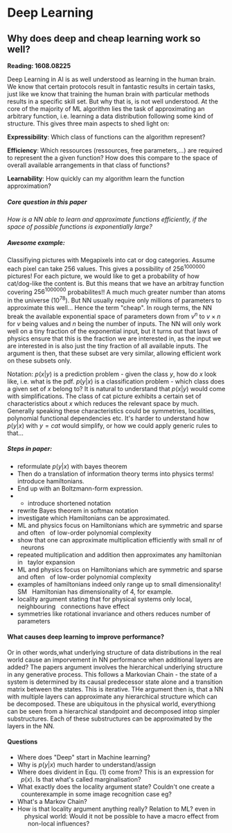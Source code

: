 # Deep Learning






## Why does deep and cheap learning work so well?
**Reading: 1608.08225**

Deep Learning in AI is as well understood as learning in the human brain. We
know that certain protocols result in fantastic results in certain tasks, just
like we know that training the human brain with particular methods results in a
specific skill set. But why that is, is not well understood.
At the core of the majority of ML algorithm lies the task of approximating an
arbitrary function, i.e. learning a data distribution following some kind of
structure. This gives three main aspects to shed light on:

**Expressibility**: Which class of functions can the algorithm represent?

**Efficiency**: Which ressources (ressources, free parameters,...) are required to represent the a given function? How does this compare to the space of overall available arrangements in that class of functions?

**Learnability**: How quickly can my algorithm learn the function approximation?
  
##### Core question in this paper 

*How is a NN able to learn and approximate
functions efficiently, if the space of possible functions is exponentially
large?*

##### Awesome example: 
Classifiying pictures with Megapixels into cat or dog
categories. Assume each pixel can take 256 values. This gives a possibility of
$256^{1000000}$ pictures! For each picture, we would like to get a probability
of how cat/dog-like the content is. But this means that we have an arbitray
function covering $256^{1000000}$ probabilites!! A much much greater number than
atoms in the universe ($10^{78}$). But NN usually require only millions of
parameters to approximate this well... Hence the term "cheap".
In rough terms, the NN break the available exponential space of parameters down
from $v^n$ to $v\times n$ for $v$ being values and $n$ being the number of
inputs. The NN will only work well on a tiny fraction of the exponential input,
but it turns out that laws of physics ensure that this is the fraction we are
interested in, as the input we are interested in is also just the tiny fraction
of all available inputs. The argument is then, that these subset are very
similar, allowing efficient work on these subsets only.

Notation: $p(x|y)$ is a prediction problem - given the class $y$, how do $x$
look like, i.e. what is the pdf. $p(y|x)$ is a classification problem - which
class does a given set of $x$ belong to?
It is natural to understand that $p(x|y)$ would come with simplifications. The
class of cat picture exhibits a certain set of characteristics about $x$ which
reduces the relevant space by much. Generally speaking these characteristics
could be symmetries, localities, polynomial functional dependencies etc.
It's harder to understand how $p(y|x)$ with $y=cat$ would simplify, or how we
could apply generic rules to that...


##### Steps in paper: 
- reformulate $p(y|x)$ with bayes theorem
- Then do a translation of information theory terms into physics terms!
  introduce hamiltonians.
- End up with an Boltzmann-form expression.
- - introduce shortened notation
- rewrite Bayes theorem in softmax notation
- investigate which Hamiltonians can be approximated. 
- ML and physics focus on Hamiltonians which are symmetric and sparse and often
  of low-order polynomial complexity
- show that one can approximate multiplication efficiently with small nr of
  neurons
- repeated multiplication and addition then approximates any hamiltonian  in
  taylor expansion
- ML and physics focus on Hamiltonians which are symmetric and sparse and often
  of low-order polynomial complexity
- examples of hamiltonians indeed only range up to small dimensionality! SM
  Hamiltonian has dimensionality of 4, for example.
- locality argument stating that for physical systems only local, neighbouring
  connections have effect
- symmetries like rotational invariance and others reduces number of parameters
  
#### What causes deep learning to improve performance?
Or in other words,what underlying structure of data distributions in the real world cause an
imporvement in NN performance when additional layers are added?
The papers argument involves the hierarchical underlying structure in any
generative process. This follows a Markovian Chain - the state of a system is
determined by its causal predecessor state alone and a transition matrix between
the states. This is iterative.
THe argument then is, that a NN with multiple layers can approximate any
hierarchical structure which can be decomposed. These are ubiquitous in the
physical world, everythiong can be seen from a hierarchical standpoint and
decomposed intop simpler substructures. Each of these substructures can be
approximated by the layers in the NN.
  
#### Questions
- Where does "Deep" start in Machine learning?
- Why is $p(y|x)$ much harder to understand/assign 
- Where does divident in Equ. (1) come from? This is an expression for
        $p(x)$. Is that what's called marginalisation?
- What exactly does the locality argument state? Couldn't one create a
        counterexample in some image recognition case eg?
- What's a Markov Chain?
- How is that locality argument anything really? Relation to ML? even in
        physical world: Would it not be possible to have a macro effect from
        non-local influences?
